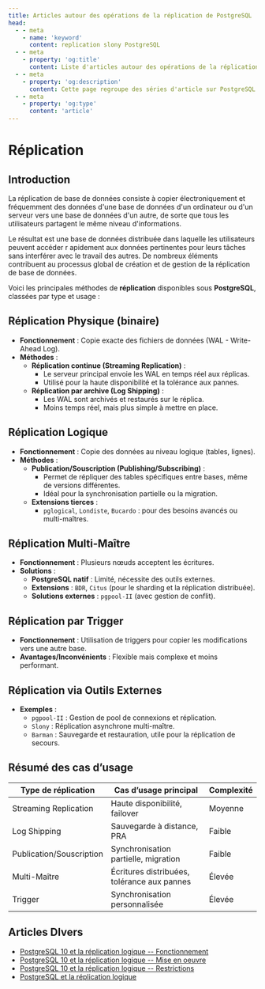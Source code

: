 ```yaml
---
title: Articles autour des opérations de la réplication de PostgreSQL
head:
  - - meta
    - name: 'keyword'
      content: replication slony PostgreSQL
  - - meta
    - property: 'og:title'
      content: Liste d'articles autour des opérations de la réplication de la base de données PostgreSQL
  - - meta      
    - property: 'og:description'
      content: Cette page regroupe des séries d'article sur PostgreSQL en français concernant la réplication de la base de données
  - - meta      
    - property: 'og:type'
      content: 'article'
---
```

# Réplication

## Introduction

La réplication de base de données consiste à copier électroniquement et
fréquemment des données d'une base de données d'un ordinateur ou d'un
serveur vers une base de données d'un autre, de sorte que tous les
utilisateurs partagent le même niveau d'informations.

Le résultat est une base de données distribuée dans laquelle les
utilisateurs peuvent accéder r apidement aux données pertinentes pour
leurs tâches sans interférer avec le travail des autres. De nombreux
éléments contribuent au processus global de création et de gestion de la
réplication de base de données.

Voici les principales méthodes de **réplication** disponibles sous **PostgreSQL**, classées par type et usage :

## Réplication Physique (binaire)

- **Fonctionnement** : Copie exacte des fichiers de données (WAL - Write-Ahead Log).
- **Méthodes** :
  - **Réplication continue (Streaming Replication)** :
    - Le serveur principal envoie les WAL en temps réel aux réplicas.
    - Utilisé pour la haute disponibilité et la tolérance aux pannes.
  - **Réplication par archive (Log Shipping)** :
    - Les WAL sont archivés et restaurés sur le réplica.
    - Moins temps réel, mais plus simple à mettre en place.

## Réplication Logique

- **Fonctionnement** : Copie des données au niveau logique (tables, lignes).
- **Méthodes** :
  - **Publication/Souscription (Publishing/Subscribing)** :
    - Permet de répliquer des tables spécifiques entre bases, même de versions différentes.
    - Idéal pour la synchronisation partielle ou la migration.
  - **Extensions tierces** :
    - `pglogical`, `Londiste`, `Bucardo` : pour des besoins avancés ou multi-maîtres.

## Réplication Multi-Maître

- **Fonctionnement** : Plusieurs nœuds acceptent les écritures.
- **Solutions** :
  - **PostgreSQL natif** : Limité, nécessite des outils externes.
  - **Extensions** : `BDR`, `Citus` (pour le sharding et la réplication distribuée).
  - **Solutions externes** : `pgpool-II` (avec gestion de conflit).

## Réplication par Trigger

- **Fonctionnement** : Utilisation de triggers pour copier les modifications vers une autre base.
- **Avantages/Inconvénients** : Flexible mais complexe et moins performant.

## Réplication via Outils Externes

- **Exemples** :
  - `pgpool-II` : Gestion de pool de connexions et réplication.
  - `Slony` : Réplication asynchrone multi-maître.
  - `Barman` : Sauvegarde et restauration, utile pour la réplication de secours.

## Résumé des cas d’usage

| Type de réplication         | Cas d’usage principal                       | Complexité |
|-----------------------------|---------------------------------------------|------------|
| Streaming Replication       | Haute disponibilité, failover               | Moyenne    |
| Log Shipping                | Sauvegarde à distance, PRA                  | Faible     |
| Publication/Souscription    | Synchronisation partielle, migration        | Faible     |
| Multi-Maître                | Écritures distribuées, tolérance aux pannes | Élevée     |
| Trigger                     | Synchronisation personnalisée               | Élevée     |


## Articles DIvers

- [PostgreSQL 10 et la réplication logique -- Fonctionnement](https://blog.anayrat.info/2017/07/29/postgresql-10-et-la-replication-logique-fonctionnement/)
- [PostgreSQL 10 et la réplication logique -- Mise en oeuvre](https://blog.anayrat.info/2017/08/05/postgresql-10-et-la-replication-logique-mise-en-oeuvre/)
- [PostgreSQL 10 et la réplication logique -- Restrictions](https://blog.anayrat.info/2017/08/27/postgresql-10-et-la-replication-logique-restrictions/)
- [PostgreSQL et la réplication logique](http://www.loxodata.com/post/replicationlogique/)
